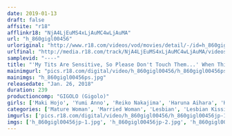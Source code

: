 ```yaml
---
date: 2019-01-13
draft: false
affsite: "r18"
afflinkr18: "NjA4LjEuMS4xLjAuMC4wLjAuMA"
url: "h_860gigl00456"
urloriginal: "http://www.r18.com/videos/vod/movies/detail/-/id=h_860gigl00456"
urlfinal: "http://media.r18.com/track/NjA4LjEuMS4xLjAuMC4wLjAuMA/videos/vod/movies/detail/-/id=h_860gigl00456"
samplevid: "----"
title: "'My Tits Are Sensitive, So Please Don't Touch Them...' When This Old Lady Gets Her Erect Nipples Toyed With Her Horny Switch Gets Flipped And She Won't Be Able To Refuse When She's About To Get Some Lesbian Sex Unexpectedly"
mainimgurl: "pics.r18.com/digital/video/h_860gigl00456/h_860gigl00456ps.jpg"
mainimgs: "h_860gigl00456ps.jpg"
releasedate: "Jan. 26, 2018"
duration: 239
productioncomp: "GIGOLO (Gigolo)"
girls: ['Maki Hojo', 'Yumi Anno', 'Reiko Nakajima', 'Haruna Aihara', 'Haruko Kamikawa', 'Masako Uemura', 'Ryoko Omori', 'Yukiko Yamashita', 'Yuki Arai', 'Rie Takeuchi']
categories: ['Mature Woman', 'Married Woman', 'Lesbian', 'Lesbian Kissing', 'Over 4 Hours', 'Hi-Def']
imgurls: ['pics.r18.com/digital/video/h_860gigl00456/h_860gigl00456jp-1.jpg', 'pics.r18.com/digital/video/h_860gigl00456/h_860gigl00456jp-2.jpg', 'pics.r18.com/digital/video/h_860gigl00456/h_860gigl00456jp-3.jpg', 'pics.r18.com/digital/video/h_860gigl00456/h_860gigl00456jp-4.jpg', 'pics.r18.com/digital/video/h_860gigl00456/h_860gigl00456jp-5.jpg', 'pics.r18.com/digital/video/h_860gigl00456/h_860gigl00456jp-6.jpg', 'pics.r18.com/digital/video/h_860gigl00456/h_860gigl00456jp-7.jpg', 'pics.r18.com/digital/video/h_860gigl00456/h_860gigl00456jp-8.jpg', 'pics.r18.com/digital/video/h_860gigl00456/h_860gigl00456jp-9.jpg', 'pics.r18.com/digital/video/h_860gigl00456/h_860gigl00456jp-10.jpg', 'pics.r18.com/digital/video/h_860gigl00456/h_860gigl00456jp-11.jpg', 'pics.r18.com/digital/video/h_860gigl00456/h_860gigl00456jp-12.jpg', 'pics.r18.com/digital/video/h_860gigl00456/h_860gigl00456jp-13.jpg', 'pics.r18.com/digital/video/h_860gigl00456/h_860gigl00456jp-14.jpg', 'pics.r18.com/digital/video/h_860gigl00456/h_860gigl00456jp-15.jpg', 'pics.r18.com/digital/video/h_860gigl00456/h_860gigl00456jp-16.jpg', 'pics.r18.com/digital/video/h_860gigl00456/h_860gigl00456jp-17.jpg', 'pics.r18.com/digital/video/h_860gigl00456/h_860gigl00456jp-18.jpg', 'pics.r18.com/digital/video/h_860gigl00456/h_860gigl00456jp-19.jpg', 'pics.r18.com/digital/video/h_860gigl00456/h_860gigl00456jp-20.jpg']
imgs: ['h_860gigl00456jp-1.jpg', 'h_860gigl00456jp-2.jpg', 'h_860gigl00456jp-3.jpg', 'h_860gigl00456jp-4.jpg', 'h_860gigl00456jp-5.jpg', 'h_860gigl00456jp-6.jpg', 'h_860gigl00456jp-7.jpg', 'h_860gigl00456jp-8.jpg', 'h_860gigl00456jp-9.jpg', 'h_860gigl00456jp-10.jpg', 'h_860gigl00456jp-11.jpg', 'h_860gigl00456jp-12.jpg', 'h_860gigl00456jp-13.jpg', 'h_860gigl00456jp-14.jpg', 'h_860gigl00456jp-15.jpg', 'h_860gigl00456jp-16.jpg', 'h_860gigl00456jp-17.jpg', 'h_860gigl00456jp-18.jpg', 'h_860gigl00456jp-19.jpg', 'h_860gigl00456jp-20.jpg']
---
```

